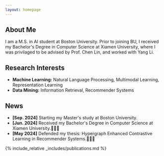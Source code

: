 ```yaml
---
layout: homepage
---
```


## About Me

I am a M.S. in AI student at Boston University. Prior to joining BU, I received my Bachelor's Degree in Computer Science at Xiamen University, where I was privilaged to be advised by Prof. Chen Lin, and worked with Yang Li.

## Research Interests

- **Machine Learning:** Natural Language Processing, Multimodal Learning, Representation Learning
- **Data Mining:** Information Retrieval, Recommender Systems

## News

- **[Sep. 2024]** Starting my Master's study at Boston University.
- **[Jun. 2024]** Received my Bachelor's Degree in Computer Science at Xiamen University.🎉🎉🎉
- **[May 2024]** Defended my thesis: Hypergraph Enhanced Contrastive Learning in Recommender Systems.🎉🎉🎉

{% include_relative _includes/publications.md %}


